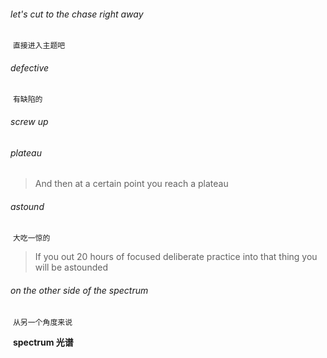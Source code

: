 ###### let's cut to the chase right away

​	`直接进入主题吧`

###### defective

​	`有缺陷的`

###### screw up

###### plateau

> And then at a certain point you reach a plateau

###### astound

​	`大吃一惊的`

> If you out 20 hours of focused deliberate practice into that thing you will be astounded

###### on the other side of the spectrum

​	`从另一个角度来说`

​	**spectrum	光谱**